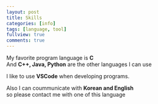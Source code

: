 ```yaml
---
layout: post
title: Skills
categories: [info]
tags: [language, tool]
fullview: true
comments: true
---
```


My favorite program language is **C**  
And **C++, Java, Python** are the other languages I can use

I like to use **VSCode** when developing programs.

Also I can coummunicate with **Korean and English**  
so please contact me with one of this language
